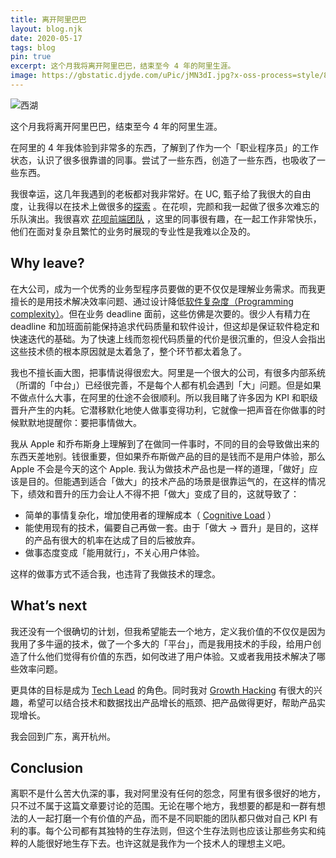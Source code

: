 ```yaml
---
title: 离开阿里巴巴
layout: blog.njk
date: 2020-05-17
tags: blog
pin: true
excerpt: 这个月我将离开阿里巴巴，结束至今 4 年的阿里生涯。
image: https://gbstatic.djyde.com/uPic/jMN3dI.jpg?x-oss-process=style/80
---
```


![西湖](https://gbstatic.djyde.com/uPic/jMN3dI.jpg?x-oss-process=style/80)

这个月我将离开阿里巴巴，结束至今 4 年的阿里生涯。

在阿里的 4 年我体验到非常多的东西，了解到了作为一个「职业程序员」的工作状态，认识了很多很靠谱的同事。尝试了一些东西，创造了一些东西，也吸收了一些东西。

我很幸运，这几年我遇到的老板都对我非常好。在 UC, 甄子给了我很大的自由度，让我得以在技术上做很多的[探索](https://lutaonan.com/blog/what-i-have-done-at-UC) 。在花呗，完颜和我一起做了很多次难忘的乐队演出。我很喜欢 [花呗前端团队](https://richlab.design/team/) ，这里的同事很有趣，在一起工作非常快乐，他们在面对复杂且繁忙的业务时展现的专业性是我难以企及的。

## Why leave?

在大公司，成为一个优秀的业务型程序员要做的更不仅仅是理解业务需求。而我更擅长的是用技术解决效率问题、通过设计降低[软件复杂度（Programming complexity）](https://www.wikiwand.com/en/Programming_complexity)。但在业务 deadline 面前，这些仿佛是次要的。很少人有精力在 deadline 和加班面前能保持追求代码质量和软件设计，但这却是保证软件稳定和快速迭代的基础。为了快速上线而忽视代码质量的代价是很沉重的，但没人会指出这些技术债的根本原因就是太着急了，整个环节都太着急了。

我也不擅长画大图，把事情说得很宏大。阿里是一个很大的公司，有很多内部系统（所谓的「中台」）已经很完善，不是每个人都有机会遇到「大」问题。但是如果不做点什么大事，在阿里的仕途不会很顺利。所以我目睹了许多因为 KPI 和职级晋升产生的内耗。它潜移默化地使人做事变得功利，它就像一把声音在你做事的时候默默地提醒你：要把事情做大。

我从 Apple 和乔布斯身上理解到了在做同一件事时，不同的目的会导致做出来的东西天差地别。钱很重要，但如果乔布斯做产品的目的是钱而不是用户体验，那么 Apple 不会是今天的这个 Apple. 我认为做技术产品也是一样的道理，「做好」应该是目的。但能遇到适合「做大」的技术产品的场景是很靠运气的，在这样的情况下，绩效和晋升的压力会让人不得不把「做大」变成了目的，这就导致了：

- 简单的事情复杂化，增加使用者的理解成本（ [Cognitive Load](https://www.wikiwand.com/en/Cognitive_load) ）
- 能使用现有的技术，偏要自己再做一套。由于「做大 -> 晋升」是目的，这样的产品有很大的机率在达成了目的后被放弃。
- 做事态度变成「能用就行」，不关心用户体验。

这样的做事方式不适合我，也违背了我做技术的理念。

## What’s next

我还没有一个很确切的计划，但我希望能去一个地方，定义我价值的不仅仅是因为我用了多牛逼的技术，做了一个多大的「平台」，而是我用技术的手段，给用户创造了什么他们觉得有价值的东西，如何改进了用户体验。又或者我用技术解决了哪些效率问题。

更具体的目标是成为 [Tech Lead](https://www.phodal.com/blog/path-to-tech-lead/) 的角色。同时我对 [Growth Hacking](https://book.douban.com/subject/27593848/) 有很大的兴趣，希望可以结合技术和数据找出产品增长的瓶颈、把产品做得更好，帮助产品实现增长。

我会回到广东，离开杭州。

## Conclusion

离职不是什么苦大仇深的事，我对阿里没有任何的怨念，阿里有很多很好的地方，只不过不属于这篇文章要讨论的范围。无论在哪个地方，我想要的都是和一群有想法的人一起打磨一个有价值的产品，而不是不同职能的团队都只做对自己 KPI 有利的事。每个公司都有其独特的生存法则，但这个生存法则也应该让那些务实和纯粹的人能很好地生存下去。也许这就是我作为一个技术人的理想主义吧。